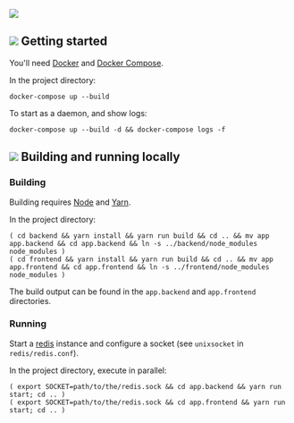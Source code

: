![](https://bitbucket.org/eti_pixel/pxserver/raw/b7b895f0f7f60c1c85aa350281cee358cd2ef8f9/assets/pxserver.png)


## ![](https://raw.githubusercontent.com/google/material-design-icons/master/maps/1x_web/ic_directions_run_black_18dp.png) Getting started

You'll need [Docker](https://docs.docker.com/install/) and [Docker Compose](https://docs.docker.com/compose/install/).

In the project directory:
```
docker-compose up --build
```

To start as a daemon, and show logs:
```
docker-compose up --build -d && docker-compose logs -f
```

## ![](https://raw.githubusercontent.com/google/material-design-icons/master/action/1x_web/ic_build_black_18dp.png) Building and running locally

### Building

Building requires [Node](https://nodejs.org) and [Yarn](https://yarnpkg.com).

In the project directory:

```
( cd backend && yarn install && yarn run build && cd .. && mv app app.backend && cd app.backend && ln -s ../backend/node_modules node_modules )
( cd frontend && yarn install && yarn run build && cd .. && mv app app.frontend && cd app.frontend && ln -s ../frontend/node_modules node_modules )
```

The build output can be found in the `app.backend` and `app.frontend` directories.

### Running

Start a [redis](https://redis.io) instance and configure a socket (see `unixsocket` in `redis/redis.conf`).

In the project directory, execute in parallel:
```
( export SOCKET=path/to/the/redis.sock && cd app.backend && yarn run start; cd .. )
( export SOCKET=path/to/the/redis.sock && cd app.frontend && yarn run start; cd .. )
```